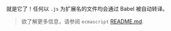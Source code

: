 就是它了！任何以 `.js` 为扩展名的文件均会通过 Babel 被自动转译。

<blockquote class="alert alert--info">
  <p>
    欲了解更多信息，请参阅 <code>ecmascript</code>
    <a href="https://github.com/meteor/meteor/blob/master/packages/ecmascript/README.md">README.md</a>.
  </p>
</blockquote>
